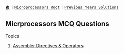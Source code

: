 [`🏠`](/) `|` [`Microprocessors Root`](/mp/) `|` [`Previous Years Solutions`](/mp/previous-years/may-19/)

## Micrprocessors MCQ Questions

Topics

1. [Assembler Directives & Operators](/mp/mcqs/assembler-directives-and-operators)
